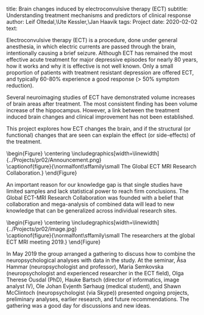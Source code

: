 title: Brain changes induced by electroconvulsive therapy (ECT)
subtitle: Understanding treatment mechanisms and predictors of clinical response
author: Leif Oltedal,\\Ute Kessler,\\Jan Haavik
tags: Project
date: 2020-02-02
text:

Electroconvulsive therapy (ECT) is a procedure, done under general anesthesia, in which electric currents are passed through the brain, intentionally causing a brief seizure. Although ECT has remained the most effective acute treatment for major depressive episodes for nearly 80 years, how it works and why it is effective is not well known. Only a small proportion of patients with treatment resistant depression are offered ECT, and typically 60-80% experience a good response (> 50% symptom reduction).

Several neuroimaging studies of ECT have demonstrated volume increases of brain areas after treatment. The most consistent finding has been volume increase of the hippocampus. However, a link between the treatment induced brain changes and clinical improvement has not been established.

This project explores how ECT changes the brain, and if the structural (or functional) changes that are seen can explain the effect (or side-effects) of the treatment.

\begin{Figure}
    \centering
    \includegraphics[width=\linewidth]{../Projects/pr02/Announcement.png}  
    \captionof{figure}{\normalfont\sffamily\small The Global ECT MRI Research Collaboration.}
\end{Figure}

An important reason for our knowledge gap is that single studies have limited samples and lack statistical power to reach firm conclusions. The Global ECT-MRI Research Collaboration was founded with a belief that collaboration and mega-analysis of combined data will lead to new knowledge that can be generalized across individual research sites.

\begin{Figure}
    \centering
    \includegraphics[width=\linewidth]{../Projects/pr02/image.jpg}  
    \captionof{figure}{\normalfont\sffamily\small The researchers at the global ECT MRI meeting 2019.}
\end{Figure}

In May 2019 the group arranged a gathering to discuss how to combine the neuropsychological analyses with data in the study. At the seminar, Åsa Hammar (neuropsychologist and professor), Maria Semkovska (neuropsychologist and experienced researcher in the ECT field), Olga Therese Ousdal (PhD), Hauke Bartsch (director of informatics, image analyst IV), Ole Johan Evjenth Sørhaug (medical student), and Shawn McClintoch (neuropsychologist (via Skype)) presented ongoing projects, preliminary analyses, earlier research, and future recommendations. The gathering was a good day for discussions and new ideas.
